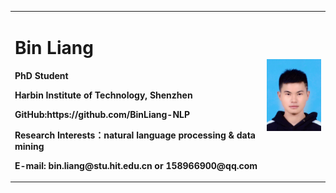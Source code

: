 <table border="0">
  <tr>
    <td width="80%">
      <h1>Bin Liang</h1>
      <p><b>PhD Student</b></p>
      <p><b>Harbin Institute of Technology, Shenzhen</b></p>
      <p><b>GitHub:https://github.com/BinLiang-NLP</b></p>
      <p><b>Research Interests：natural language processing & data mining</b></p>
      <p><b>E-mail: bin.liang@stu.hit.edu.cn or 158966900@qq.com</b></p>
    </td>
    <td width="20%">
      <img src="/binliang.jpeg" width="100%">
    </td>
  </tr>
</table>

